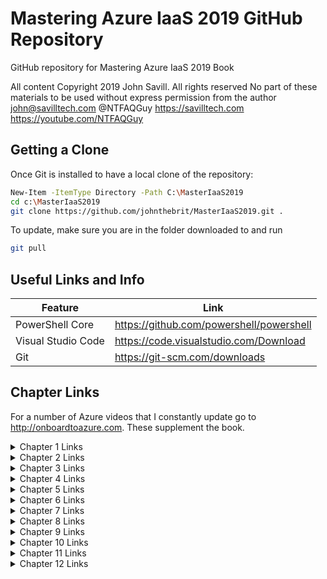 # Mastering Azure IaaS 2019 GitHub Repository
GitHub repository for Mastering Azure IaaS 2019 Book

All content Copyright 2019 John Savill. All rights reserved
No part of these materials to be used without express permission from the author
john@savilltech.com
@NTFAQGuy
https://savilltech.com
https://youtube.com/NTFAQGuy

## Getting a Clone
Once Git is installed to have a local clone of the repository:

```sh
New-Item -ItemType Directory -Path C:\MasterIaaS2019
cd c:\MasterIaaS2019
git clone https://github.com/johnthebrit/MasterIaaS2019.git .
```

To update, make sure you are in the folder downloaded to and run

```sh
git pull
```

## Useful Links and Info

| Feature             | Link                                      |
|---------------------|-------------------------------------------|
| PowerShell Core     | https://github.com/powershell/powershell  |
| Visual Studio Code  | https://code.visualstudio.com/Download    |
| Git                 | https://git-scm.com/downloads             |

## Chapter Links

For a number of Azure videos that I constantly update go to http://onboardtoazure.com. These supplement the book.

<details>
    <summary>Chapter 1 Links</summary>

* NIST Cloud definition - http://csrc.nist.gov/publications/nistpubs/800-145/SP800-145.pdf
* Project Olympus - https://azure.microsoft.com/en-us/blog/microsoft-reimagines-open-source-cloud-hardware/
* Azure FPGAs - https://docs.microsoft.com/en-us/azure/machine-learning/service/concept-accelerate-with-fpgas
* Azure Datacenters - https://cloud-platform-assets.azurewebsites.net/datacenter/
* Azure Datacenters - https://azure.microsoft.com/en-us/global-infrastructure/
* Azure Regions - https://azure.microsoft.com/en-us/global-infrastructure/regions/
* Azure Region Pairings - https://docs.microsoft.com/en-us/azure/best-practices-availability-paired-regions
* Azure Region Locations - https://azure.microsoft.com/en-us/global-infrastructure/locations/
* Germany trustee - https://docs.microsoft.com/en-us/azure/germany/germany-overview-data-trustee
* Azure Government - https://azure.microsoft.com/en-us/global-infrastructure/geographies/
* Azure Services by Region - https://azure.microsoft.com/en-us/global-infrastructure/services/
* Azure SLA - https://azure.microsoft.com/en-us/support/legal/sla/virtual-machines/v1_8/
* Azure Resiliency - https://azure.microsoft.com/en-us/blog/improving-azure-virtual-machine-resiliency-with-predictive-ml-and-live-migration/
* Azure Availability - https://docs.microsoft.com/en-us/azure/virtual-machines/virtual-machines-availability-set-supportability
* Azure Availability Zones - https://docs.microsoft.com/en-us/azure/availability-zones/az-overview
* Marea Cable - https://news.microsoft.com/marea/
* Submarine Cable Map - https://www.submarinecablemap.com/
* Microsoft Global Network - https://azure.microsoft.com/en-us/blog/how-microsoft-builds-its-fast-and-reliable-global-network/
* Azure Free Offer - https://azure.microsoft.com/en-us/free/
* Azure DevTest - https://azure.microsoft.com/en-us/pricing/dev-test/
* Azure Enterprise Agreements - https://www.microsoft.com/en-us/licensing/licensing-programs/enterprise
* Reserved Instances - https://azure.microsoft.com/en-us/pricing/reserved-vm-instances/
* Azure Hybrid Benefit - https://azure.microsoft.com/en-us/pricing/hybrid-benefit/
* Azure Subscription Limits - https://docs.microsoft.com/en-us/azure/azure-subscription-service-limits
* Creating Azure Dashboards - https://docs.microsoft.com/en-us/azure/azure-portal/azure-portal-dashboards
</details>

<details>
    <summary>Chapter 2 Links</summary>

* Azure Governance Docs - http://aka.ms/governancedocs
* Azure Shared Responsibility - http://download.microsoft.com/download/0/D/6/0D68AE95-6414-4074-B4B8-34039831E2BF/Microsoft-Cloud-Security-for-Legal-and-Compliance-Professionals.pdf
* Azure Compliance Center - https://www.microsoft.com/en-us/trustcenter/compliance/compliance-overview
* Azure Compliance Guide - https://servicetrust.microsoft.com/ViewPage/MSComplianceGuide
* Azure Governance Journeys - https://docs.microsoft.com/en-us/azure/architecture/cloud-adoption/governance/journeys/overview
* Changing Azure Subscription Owner - https://docs.microsoft.com/en-us/azure/billing/billing-subscription-transfer
* Azure Subscription Limits - https://docs.microsoft.com/en-us/azure/azure-subscription-service-limits
* Global Admin Elevate - https://docs.microsoft.com/en-us/azure/role-based-access-control/elevate-access-global-admin/
* Management Groups - https://docs.microsoft.com/en-us/azure/governance/management-groups/manage
* Azure Tagging Example - https://marckean.com/2018/12/17/easy-tagging-of-resources-in-azure-for-billing-and-charge-back/
* Azure Built-in Roles - https://docs.microsoft.com/en-us/azure/role-based-access-control/built-in-roles
* Azure RBAC PowerShell - https://docs.microsoft.com/en-us/azure/role-based-access-control/role-assignments-powershell
* Azure Naming Convention - https://docs.microsoft.com/en-us/azure/architecture/best-practices/naming-conventions
* Azure Tagging - https://docs.microsoft.com/en-us/azure/azure-resource-manager/tag-support
* Azure Tag Examples - https://docs.microsoft.com/en-us/azure/azure-resource-manager/resource-group-using-tags
* Azure Network Policy Example - https://github.com/Azure/azure-policy/tree/master/samples/Network/no-public-ip-except-for-one-subnet
* Azure Blueprints - https://docs.microsoft.com/en-us/azure/governance/blueprints/
* Azure Cost API - https://docs.microsoft.com/en-us/rest/api/consumption/

</details>

<details>
    <summary>Chapter 3 Links</summary>

* Windows Service Ports - https://support.microsoft.com/en-us/help/832017/service-overview-and-network-port-requirements-for-windows
* Azure v2 Apps - https://docs.microsoft.com/en-us/azure/active-directory/develop/v2-app-types
* Azure AD SKUs - https://azure.microsoft.com/en-us/pricing/details/active-directory/
* Map ImmutableID - https://gallery.technet.microsoft.com/scriptcenter/Azure-GUID-to-ImmutableID-d27c5b12
* Office 365 UPN Branding - https://support.microsoft.com/en-in/help/3164442/how-to-use-upn-matching-for-identity-synchronization-in-office-365-azu
* Azure AD Connect Topologies - https://docs.microsoft.com/en-us/azure/active-directory/hybrid/plan-connect-topologies
* AAD Connect Account Permissions - https://docs.microsoft.com/en-us/azure/active-directory/hybrid/reference-connect-accounts-permissions
* AAD Emergency Access - https://docs.microsoft.com/en-us/azure/active-directory/users-groups-roles/directory-emergency-access
* AAD Workday Integration - https://docs.microsoft.com/en-us/azure/active-directory/saas-apps/workday-inbound-tutorial
* B2B Portal Example - https://github.com/Azure/active-directory-dotnet-graphapi-b2bportal-web
* Password Hash Synchronization - https://docs.microsoft.com/en-us/azure/active-directory/hybrid/how-to-connect-password-hash-synchronization
* PBDKF2 spec - https://www.ietf.org/rfc/rfc2898.txt
* AAD PTA - https://docs.microsoft.com/en-us/azure/active-directory/hybrid/how-to-connect-pta-security-deep-dive
* AAD Migrate Apps - https://aka.ms/migrateapps
* AAD SSO Workings - https://docs.microsoft.com/en-us/azure/active-directory/hybrid/how-to-connect-sso-how-it-works
* AAD Join SSO - https://docs.microsoft.com/en-us/azure/active-directory/devices/azuread-join-sso
* AAD Dynamic Group Rules - https://go.microsoft.com/fwlink/?linkid=2014390
* AAD Apps Consent - https://docs.microsoft.com/en-us/azure/active-directory/develop/v2-permissions-and-consent
* AAD Access Panel - https://docs.microsoft.com/en-us/azure/active-directory/user-help/active-directory-saas-access-panel-introduction
</details>

<details>
    <summary>Chapter 4 Links</summary>

* Security Registration - https://aka.ms/mysecurityinfo
* MFA Deployment Plans - http://aka.ms/deploymentplans
* MFA and SSPR Methods - https://docs.microsoft.com/azure/active-directory/authentication/concept-authentication-methods
* AAD Password Policy - https://docs.microsoft.com/en-us/azure/active-directory/authentication/concept-sspr-policy#password-policies-that-only-apply-to-cloud-user-accounts
* AAD Log Analytics Views - https://docs.microsoft.com/en-us/azure/active-directory/reports-monitoring/howto-install-use-log-analytics-views
* AAD SSO Experience - https://docs.microsoft.com/en-us/azure/active-directory/manage-apps/what-is-single-sign-on#choosing-a-single-sign-on-method
* AAD B2C Demo Site - http://Aka.ms/aadb2cdemo
* AD Protocols - http://technet.microsoft.com/en-us/library/dd772723(v=ws.10).aspx
* AD Site Names - http://support.microsoft.com/kb/909264
* AD RODC - http://technet.microsoft.com/library/dd728028(WS.10).aspx
* AD RODC - http://technet.microsoft.com/en-us/library/dd734758(WS.10).aspx
* AD vs AAD DS - https://docs.microsoft.com/en-us/azure/active-directory-domain-services/active-directory-ds-comparison
</details>

<details>
    <summary>Chapter 5 Links</summary>

* VPN Encryption - https://docs.microsoft.com/en-us/azure/vpn-gateway/vpn-gateway-about-compliance-crypto
* ExpressRoute Premium - https://docs.microsoft.com/en-us/azure/expressroute/expressroute-faqs#expressroute-premium
* VPN SKUs - https://docs.microsoft.com/en-us/azure/vpn-gateway/vpn-gateway-about-vpngateways#gwsku
* ExpressRoute SKUs - https://docs.microsoft.com/en-us/azure/expressroute/expressroute-about-virtual-network-gateways#gwsku
* NSG Service Tags - https://docs.microsoft.com/en-us/azure/virtual-network/security-overview#service-tags
</details>

<details>
    <summary>Chapter 6 Links</summary>

* Azure Storage Architecture Detail - http://sigops.org/sosp/sosp11/current/2011-Cascais/11-calder-online.pdf
* Custom Storage URLs - https://docs.microsoft.com/en-us/azure/storage/blobs/storage-custom-domain-name
* Azure Storage Explorer - https://azure.microsoft.com/en-us/features/storage-explorer/
* Blob snapshot - https://azure.microsoft.com/en-us/blog/microsoft-azure-block-blob-storage-backup/
* Azure Storage Limits - https://docs.microsoft.com/azure/azure-subscription-service-limits#storage-limits
* Azure Managed Disks - https://docs.microsoft.com/en-us/azure/virtual-machines/windows/disk-scalability-targets
* Azure Managed Disk Types - https://docs.microsoft.com/en-us/azure/virtual-machines/windows/disks-types
* VM Availability - https://docs.microsoft.com/en-us/azure/virtual-machines/windows/manage-availability
* Write Acceleration in Azure - https://docs.microsoft.com/en-us/azure/virtual-machines/windows/how-to-enable-write-accelerator
* SQL Database Pricing - https://azure.microsoft.com/en-us/pricing/details/sql-database/managed/
* SQL DTU Calculator - http://dtucalculator.azurewebsites.net/
</details>

<details>
    <summary>Chapter 7 Links</summary>

* Windows VM Sizes - https://docs.microsoft.com/azure/virtual-machines/windows/sizes
* Azure Compute Units - https://docs.microsoft.com/azure/virtual-machines/windows/acu
* Retired VM Sizes - https://docs.microsoft.com/azure/virtual-machines/windows/sizes-previous-gen
* Custom Script Extension Site - https://docs.microsoft.com/en-us/azure/virtual-machines/extensions/custom-script-windows
* Golden Image Best Practices - https://github.com/Azure/Avere/blob/master/docs/azure_vm_provision_best_practices.md
* Azure Dedicated Host - https://docs.microsoft.com/azure/security/azure-isolation
* Microsoft Flow - https://flow.microsoft.com/
</details>

<details>
    <summary>Chapter 8 Links</summary>

* Custom role for stack registration - https://docs.microsoft.com/en-us/azure-stack/operator/azure-stack-registration-role
* VMs by region - https://azure.microsoft.com/en-us/global-infrastructure/services/?products=virtual-machines
* Azure Stack Capacity Planner - https://aka.ms/azstackcapacityplanner
* Buying Azure Stack - https://azure.microsoft.com/en-us/overview/azure-stack/how-to-buy/
* Azure Stack Services - https://azure.microsoft.com/en-us/overview/azure-stack/keyfeatures/
* Azure Stack Development Kit (ASDK) - https://azure.microsoft.com/en-us/overview/azure-stack/development-kit/
* Azure Stack PowerShell - https://docs.microsoft.com/en-us/azure-stack/operator/azure-stack-powershell-install
* Azure Stack Tools - https://github.com/Azure/AzureStack-Tools
* Azure Stack Marketplace - https://docs.microsoft.com/en-us/azure-stack/operator/azure-stack-download-azure-marketplace-item
* Example Syndication Script - https://github.com/johnthebrit/AzureStack/blob/master/azurestackmarketplace.ps1
* Log Analytics Azure Stack Integration - https://github.com/Azure-Samples/AzureStack-AdminPowerShell-OMSIntegration/blob/master/docs/setup.md
* Azure Stack HCI - https://www.microsoft.com/en-us/cloud-platform/azure-stack-hci-catalog
</details>

<details>
    <summary>Chapter 9 Links</summary>

* Linux FS Freeze Integrated Backup - https://azure.microsoft.com/blog/application-consistent-backup-for-linux-vms-using-azure-backup-is-generally-available/
* SQL Server Integrated Backup - https://docs.microsoft.com/azure/backup/backup-azure-sql-database
* Retain IP Failover - https://docs.microsoft.com/azure/site-recovery/site-recovery-retain-ip-azure-vm-failover
* Azure Paired Regions - https://docs.microsoft.com/azure/best-practices-availability-paired-regions

</details>

<details>
    <summary>Chapter 10 Links</summary>

* Data Retention for Log Analytics - https://docs.microsoft.com/azure/active-directory/reports-monitoring/reference-reports-data-retention
* Active Log Retention - https://docs.microsoft.com/azure/azure-monitor/learn/tutorial-archive-data
* Policy sample for Log Analytics - https://github.com/Azure/azure-policy/tree/master/samples/Monitoring/apply-diagnostic-setting-azsql-loganalytics
* Log Analytics RESTful API - https://docs.microsoft.com/azure/azure-monitor/platform/data-collector-api
* Log Analytics pricing - https://azure.microsoft.com/pricing/details/monitor/
* Azure Storage Threat Protection - https://docs.microsoft.com/en-us/azure/storage/common/storage-advanced-threat-protection
* Azure SQL Database Threat Protection - https://docs.microsoft.com/en-us/azure/sql-database/sql-database-threat-detection-overview
* Managed Identity - https://docs.microsoft.com/en-us/azure/active-directory/managed-identities-azure-resources/overview
</details>

<details>
    <summary>Chapter 11 Links</summary>

* PowerShell Core - https://github.com/PowerShell/PowerShell
* VS Code - https://code.visualstudio.com/Download
* Getting read for DevOps - https://youtu.be/yavDKHV-OOI
* AZ Authentication - https://docs.microsoft.com/powershell/azure/authenticate-azureps?view=azps-2.3.2
* Creating multiple Multiple subnetsSubnets - https://savilltech.com/2018/03/25/easily-create-multiple-subnets-in-an-azure-virtual-network/
* Using marketplace Marketplace imagesImages - https://savilltech.com/2018/03/23/use-an-application-image-from-the-azure-marketplace-using-powershell/
* Deploying a VM -	https://savilltech.com/2018/03/17/deploying-an-azure-iaas-vm-using-powershell/
* Checking creation Creation times Times of VMs - https://savilltech.com/2018/02/13/checking-the-creation-time-of-an-azure-iaas-vm/
* Using custom Custom actionsActions - https://savilltech.com/2016/08/10/automating-deployments-to-azure-iaas-with-custom-actions/
* Azure CLI Install - https://docs.microsoft.com/cli/azure/install-azure-cli
* Custom password handling with Azure Automation - https://www.itprotoday.com/iaaspaas/handling-passwords-azure-automation-service-accounts
* Infrastructure as Code Video - https://youtu.be/gDW6N2nvVzI
* Azure Quick Start Templates - https://github.com/Azure/azure-quickstart-templates
* ARM Template Best Practices - https://docs.microsoft.com/en-us/azure/azure-resource-manager/template-best-practices
* Linked Templates - https://docs.microsoft.com/en-us/azure/azure-resource-manager/resource-group-linked-templates
</details>

<details>
    <summary>Chapter 12 Links</summary>

* Notorious Nine Cloud Threats - https://cloudsecurityalliance.org/download/the-notorious-nine-cloud-computing-top-threats-in-2013/
* Azure Certifications - https://www.microsoft.com/en-us/TrustCenter/CloudServices/Azure
* Azure Lightning Strike - www.huffingtonpost.com/2011/08/08/amazon-microsoft-dublin-lightening_n_920875.html
* Cloud Link NSA Article - www.washingtonpost.com/world/national-security/nsa-infiltrates-links-to-yahoo-google-data-centers-worldwide-snowden-documents-say/2013/10/30/e51d661e-4166-11e3-8b74-d89d714ca4dd_story.html
* Azure blog - http://azure.microsoft.com/blog/
* Azure Networking blog - https://azure.microsoft.com/blog/topics/networking/
* Azure VM documentation - https://docs.microsoft.com/azure/virtual-machines/
* My blog (information about new videos I create and other resources) - https://savilltech.com
* My YouTube Channel - https://youtube.com/ntfaqguy

</details>
